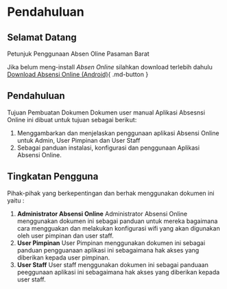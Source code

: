 # Pendahuluan
## Selamat Datang
Petunjuk Penggunaan Absen Oline Pasaman Barat

Jika belum meng-install *Absen Online* silahkan download terlebih dahulu
[Download Absensi Online (Android)](https://mobileabsensi.pasamanbaratkab.go.id/apk){ .md-button }

## Pendahuluan

Tujuan Pembuatan Dokumen
Dokumen user manual Aplikasi Absesnsi Online ini dibuat untuk tujuan sebagai berikut:

 1. Menggambarkan dan menjelaskan penggunaan aplikasi Absensi Online untuk Admin, User Pimpinan dan User Staff
 2. Sebagai panduan instalasi, konfigurasi dan penggunaan Aplikasi Absensi Online.

## Tingkatan Pengguna
Pihak-pihak yang berkepentingan dan berhak menggunakan dokumen ini yaitu :

1. **Administrator Absensi Online**
Administrator Absensi Online menggunakan dokumen ini sebagai panduan untuk mereka bagaimana cara mengguakan dan melakukan konfigurasi wifi yang akan digunakan oleh user pimpinan dan user staff.
2. **User Pimpinan**
User Pimpinan menggunakan dokumen ini sebagai panduan pengguanaan aplikasi ini sebagaimana hak akses yang diberikan kepada user pimpinan.
3. **User Staff**
User staff menggunakan dokumen ini sebagai panduaan peeggunaan aplikasi ini sebagaimana hak akses yang diberikan kepada user staff.